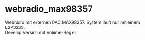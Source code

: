 # webradio_max98357
Webradio mit externen DAC MAX98357. System läuft nur mit einem ESP32S3. </br>
Develop Version mit Volume-Regler
